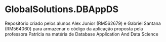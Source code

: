 # GlobalSolutions.DBAppDS
Repositório criado pelos alunos Alex Junior (RM562679) e Gabriel Santana (RM564060) para armazenar o código da aplicação proposta pela professora Patrícia na matéria de Database Application And Data Science
